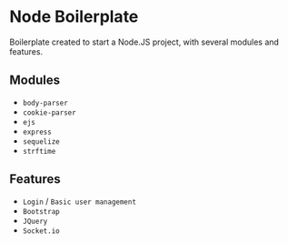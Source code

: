 Node Boilerplate
================
Boilerplate created to start a Node.JS project, with several modules and features.

## Modules
- `body-parser`
- `cookie-parser`
- `ejs`
- `express`
- `sequelize`
- `strftime`

## Features
- `Login` / `Basic user management`
- `Bootstrap`
- `JQuery`
- `Socket.io`
